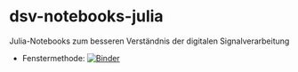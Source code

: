 # dsv-notebooks-julia

Julia-Notebooks zum besseren Verständnis der digitalen Signalverarbeitung

* Fenstermethode: [![Binder](https://mybinder.org/badge_logo.svg)](https://mybinder.org/v2/gh/gdietl/dsv-notebooks-julia/main?urlpath=lab/tree/Fenstermethode.ipynb)
